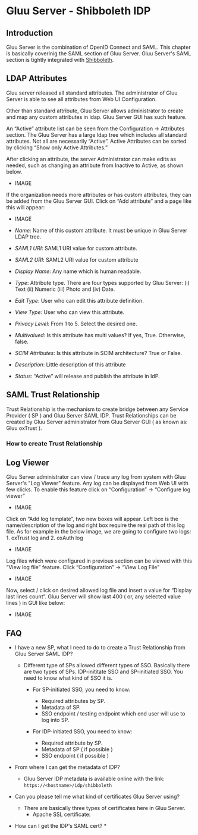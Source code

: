 # Gluu Server - Shibboleth IDP

## Introduction

Gluu Server is the combination of OpenID Connect and SAML. This chapter is
basically coverinig the SAML section of Gluu Server.  Gluu Server's SAML section is tightly integrated with [Shibboleth](https://shibboleth.net/). 

## LDAP Attributes

Gluu server released all standard attributes. The administrator of Gluu Server
is able to see all attributes from Web UI Configuration. 

Other than standard attribute, Gluu Server allows administrator to create and
map any custom attributes in ldap. Gluu Server GUI has such feature.

An “Active” attribute list can be seen from the Configuration → Attributes section. 
The Gluu Server has a large ldap tree which includes all standard attributes. Not all are necessarily “Active”. Active Attributes can be sorted by clicking “Show only Active Attributes.”

After clicking an attribute, the server Administrator can make edits as needed,
such as changing an attribute from Inactive to Active, as shown below.

* IMAGE

If the organization needs more attributes or has custom attributes, they can be added from the Gluu Server GUI. Click on “Add attribute” and a page like this will appear:

* IMAGE

* _Name_: Name of this custom attribute. It must be unique in Gluu Server LDAP tree.
* _SAML1 URI_: SAML1 URI value for custom attribute.
* _SAML2 URI_: SAML2 URI value for custom attribute
* _Display Name_: Any name which is human readable.
* _Type_: Attribute type. There are four types supported by Gluu Server: (i) Text (ii) Numeric (iii) Photo and (iv) Date.
* _Edit Type_: User who can edit this attribute definition.
* _View Type_:  User who can view this attribute.
* _Privacy Level_: From 1 to 5. Select the desired one.
* _Multivalued_: Is this attribute has multi values? If yes, True. Otherwise, false. 
* _SCIM Attributes_: Is this attribute in SCIM architecture? True or False.
* _Description_: Little description of this attribute
* _Status_: “Active” will release and publish the attribute in IdP. 
 

## SAML Trust Relationship

Trust Relationship is the mechanism to create bridge between any Service
Provider ( SP ) and Gluu Server SAML IDP. 
Trust Relationships can be created by Gluu Server administrator from Gluu Server
GUI ( as known as: Gluu oxTrust ). 

### How to create Trust Relationship

## Log Viewer

Gluu Server administrator can view / trace any log from system with Gluu
Server's "Log Viewer" feature.  Any log can be displayed from Web UI with few clicks. To enable this feature click on “Configuration” → “Configure log viewer”

* IMAGE

Click on “Add log template”, two new boxes will appear. Left box is the name/description of the log and right box require the real path of this log file. As for example in the below image,  we are going to configure two logs: 1. oxTrust log and 2. oxAuth log

* IMAGE

Log files which were configured in previous section can be viewed with this “View log file” feature. Click “Configuration” → “View Log File”

* IMAGE

Now, select / click on desired allowed log file and insert a value for “Display last lines count”. Gluu Server will show last 400 ( or, any selected value lines ) in GUI like below:

* IMAGE
## FAQ 

* I have a new SP, what I need to do to create a Trust Relationship from Gluu Server SAML IDP? 
    * Different type of SPs allowed different types of SSO. Basically there are
two types of SPs. IDP-inititate SSO and SP-initiated SSO. You need to know what
kind of SSO it is. 
        * For SP-initiated SSO, you need to know: 
            * Required attributes by SP.  
            * Metadata of SP. 
            * SSO endpoint / testing endpoint which end user will use to log
            into SP.   

        * For IDP-initiated SSO, you need to know: 
            * Required attribute by SP. 
            * Metadata of SP ( if possible )
            * SSO endpoint ( if possible )

* From where I can get the metadata of IDP? 
    * Gluu Server IDP metadata is available online with the link: `https://<hostname>/idp/shibboleth`

* Can you please tell me what kind of certificates Gluu Server using? 
    * There are basically three types of certificates here in Gluu Server. 
        * Apache SSL certificate: 
             

* How can I get the IDP's SAML cert? 
    * 


